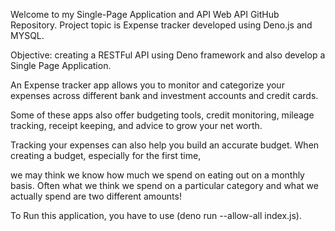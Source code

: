 Welcome to my Single-Page Application and API Web API GitHub Repository. Project topic is Expense tracker developed using Deno.js and MYSQL.

Objective: creating a RESTFul API using Deno framework and also develop a Single Page Application.


An Expense tracker app allows you to monitor and categorize your expenses across different bank and investment accounts and credit cards.


Some of these apps also offer budgeting tools, credit monitoring, mileage tracking, receipt keeping, and advice to grow your net worth.


Tracking your expenses can also help you build an accurate budget.  When creating a budget, especially for the first time,

we may think we know how much we spend on eating out on a monthly basis. Often what we think we spend on a particular category and what we actually spend are two different amounts!




To Run this application, you have to use  (deno run --allow-all index.js).
